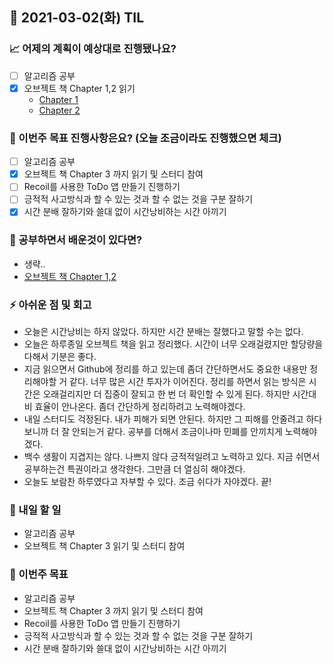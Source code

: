 ## 📆 2021-03-02(화) TIL

### 📈 어제의 계획이 예상대로 진행됐나요?
- [ ] 알고리즘 공부
- [x] 오브젝트 책 Chapter 1,2 읽기
  - [Chapter 1](https://github.com/saseungmin/reading_books_record_repository/pull/38)
  - [Chapter 2](https://github.com/saseungmin/reading_books_record_repository/pull/39)

### 🦄 이번주 목표 진행사항은요? (오늘 조금이라도 진행했으면 체크)
- [ ] 알고리즘 공부
- [x] 오브젝트 책 Chapter 3 까지 읽기 및 스터디 참여
- [ ] Recoil를 사용한 ToDo 앱 만들기 진행하기
- [ ] 긍적적 사고방식과 할 수 있는 것과 할 수 없는 것을 구분 잘하기
- [x] 시간 분배 잘하기와 쓸대 없이 시간낭비하는 시간 아끼기

### 🤔 공부하면서 배운것이 있다면?
- 생략..
- [오브젝트 책 Chapter 1,2](https://github.com/saseungmin/reading_books_record_repository/tree/master/%EC%98%A4%EB%B8%8C%EC%A0%9D%ED%8A%B8)

### ⚡ 아쉬운 점 및 회고
- 오늘은 시간낭비는 하지 않았다. 하지만 시간 분배는 잘했다고 말할 수는 없다.
- 오늘은 하루종일 오브젝트 책을 읽고 정리했다. 시간이 너무 오래걸렸지만 할당량을 다해서 기분은 좋다.
- 지금 읽으면서 Github에 정리를 하고 있는데 좀더 간단하면서도 중요한 내용만 정리해야할 거 같다. 너무 많은 시간 투자가 이어진다. 정리를 하면서 읽는 방식은 시간은 오래걸리지만 더 집중이 잘되고 한 번 더 확인할 수 있게 된다. 하지만 시간대비 효율이 안나온다. 좀더 간단하게 정리하려고 노력해야겠다.
- 내일 스터디도 걱정된다. 내가 피해가 되면 안된다. 하지만 그 피해를 안줄려고 하다보니까 더 잘 안되는거 같다. 공부를 더해서 조금이나마 민폐를 안끼치게 노력해야겠다.
- 백수 생활이 지겹지는 않다. 나쁘지 않다 긍적적일려고 노력하고 있다. 지금 쉬면서 공부하는건 특권이라고 생각한다. 그만큼 더 열심히 해야겠다. 
- 오늘도 보람찬 하루였다고 자부할 수 있다. 조금 쉬다가 자야겠다. 끝!

### 🚀 내일 할 일
- 알고리즘 공부
- 오브젝트 책 Chapter 3 읽기 및 스터디 참여

### 🎯 이번주 목표
- 알고리즘 공부
- 오브젝트 책 Chapter 3 까지 읽기 및 스터디 참여
- Recoil를 사용한 ToDo 앱 만들기 진행하기
- 긍적적 사고방식과 할 수 있는 것과 할 수 없는 것을 구분 잘하기
- 시간 분배 잘하기와 쓸대 없이 시간낭비하는 시간 아끼기